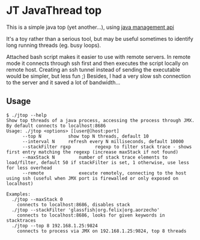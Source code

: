 JT JavaThread top
=================

This is a simple java top (yet another...), using [java management api](http://docs.oracle.com/javase/6/docs/api/java/lang/management/package-summary.html)

It's a toy rather than a serious tool, but may be useful sometimes to identify long running threads (eg. busy loops).

Attached bash script makes it easier to use with remote servers. In remote mode it connects through ssh first and then 
executes the script locally on remote host. Creating an ssh tunnel instead of sending the executable would be simpler, 
but less fun ;) Besides, I had a very slow ssh connection to the server and it saved a lot of bandwidth...


Usage
-----
    $ ./jtop --help
    Show top threads of a java process, accessing the process through JMX. By default connects to localhost:8686
    Usage: ./jtop <options> [[user@]host:port]
          --top N          show top N threads, default 10
          --interval N     refresh every N milliseconds, default 10000
          --stackFilter rgxp         regexp to filter stack trace - shows first entry matching the regexp (increase maxStack if not found)
          --maxStack N         number of stack trace elements to load/filter, default 50 if stackFilter is set, 1 otherwise, use less for less overhead
          --remote             execute remotely, connecting to the host using ssh (useful when JMX port is firewalled or only exposed on localhost)
    
    Examples:
      ./jtop --maxStack 0
        connects to localhost:8686, disables stack
      ./jtop --stackFilter 'glassfish|org.felix|org.aorzecho'
        connects to localhost:8686, looks for given keywords in stacktraces
      ./jtop --top 8 192.168.1.25:9824
        connects to process via JMX on 192.168.1.25:9824, top 8 threads  



